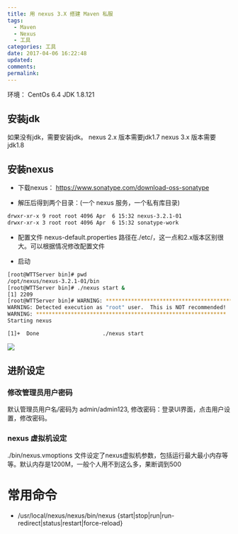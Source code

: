 ```yaml
---
title: 用 nexus 3.X 搭建 Maven 私服
tags:
  - Maven
  - Nexus
  - 工具
categories: 工具
date: 2017-04-06 16:22:48
updated:
comments:
permalink:
---
```



环境：
CentOs 6.4 
JDK 1.8.121

<!--more-->

## 安装jdk

如果没有jdk，需要安装jdk。
nexus 2.x 版本需要jdk1.7
nexus 3.x 版本需要jdk1.8

## 安装nexus

- 下载nexus： https://www.sonatype.com/download-oss-sonatype

- 解压后得到两个目录：(一个 nexus 服务，一个私有库目录)

```bash
drwxr-xr-x 9 root root 4096 Apr  6 15:32 nexus-3.2.1-01
drwxr-xr-x 3 root root 4096 Apr  6 15:32 sonatype-work
```

- 配置文件 nexus-default.properties 路径在./etc/，这一点和2.x版本区别很大。可以根据情况修改配置文件

- 启动
```bash
[root@WTTServer bin]# pwd
/opt/nexus/nexus-3.2.1-01/bin
[root@WTTServer bin]# ./nexus start &
[1] 2209
[root@WTTServer bin]# WARNING: ************************************************************
WARNING: Detected execution as "root" user.  This is NOT recommended!
WARNING: ************************************************************
Starting nexus

[1]+  Done                    ./nexus start
```

![](http://oduq3lfcc.bkt.clouddn.com/image/nexuui.png)

## 进阶设定

### 修改管理员用户密码

默认管理员用户名/密码为 admin/admin123, 修改密码：登录UI界面，点击用户设置，修改密码。

### nexus 虚拟机设定

./bin/nexus.vmoptions 文件设定了nexus虚拟机参数，包括运行最大最小内存等等。默认内存是1200M，一般个人用不到这么多，果断调到500


# 常用命令

- /usr/local/nexus/nexus/bin/nexus {start|stop|run|run-redirect|status|restart|force-reload}